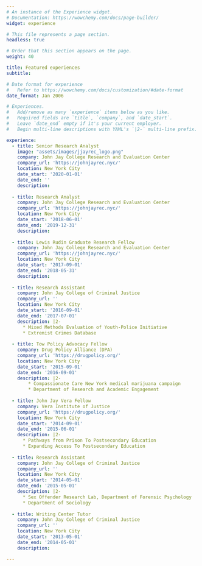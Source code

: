 ```yaml
---
# An instance of the Experience widget.
# Documentation: https://wowchemy.com/docs/page-builder/
widget: experience

# This file represents a page section.
headless: true

# Order that this section appears on the page.
weight: 40

title: Featured experiences
subtitle: 

# Date format for experience
#   Refer to https://wowchemy.com/docs/customization/#date-format
date_format: Jan 2006

# Experiences.
#   Add/remove as many `experience` items below as you like.
#   Required fields are `title`, `company`, and `date_start`.
#   Leave `date_end` empty if it's your current employer.
#   Begin multi-line descriptions with YAML's `|2-` multi-line prefix.

experience:
  - title: Senior Research Analyst 
    image: "assets/images/jjayrec_logo.png"
    company: John Jay College Research and Evaluation Center
    company_url: 'https://johnjayrec.nyc/'
    location: New York City 
    date_start: '2020-01-01'
    date_end: ''
    description: 
        
  - title: Research Analyst
    company: John Jay College Research and Evaluation Center
    company_url: 'https://johnjayrec.nyc/'
    location: New York City
    date_start: '2018-06-01'
    date_end: '2019-12-31'
    description: 
    
  - title: Lewis Rudin Graduate Research Fellow
    company: John Jay College Research and Evaluation Center
    company_url: 'https://johnjayrec.nyc/'
    location: New York City
    date_start: '2017-09-01'
    date_end: '2018-05-31'
    description: 
    
  - title: Research Assistant 
    company: John Jay College of Criminal Justice   
    company_url: ''
    location: New York City
    date_start: '2016-09-01'
    date_end: '2017-07-01'
    description: |2-
      * Mixed Methods Evaluation of Youth-Police Initiative  
      * Extremist Crimes Database 
    
  - title: Tow Policy Advocacy Fellow
    company: Drug Policy Alliance (DPA)
    company_url: 'https://drugpolicy.org/'
    location: New York City
    date_start: '2015-09-01'
    date_end: '2016-09-01'
    description: |2- 
        * Compassionate Care New York medical marijuana campaign
        * Department of Research and Academic Engagement 
    
  - title: John Jay Vera Fellow
    company: Vera Institute of Justice 
    company_url: 'https://drugpolicy.org/'
    location: New York City
    date_start: '2014-09-01'
    date_end: '2015-06-01'
    description: |2- 
      * Pathways from Prison To Postsecondary Education 
      * Expanding Access To Postsecondary Education
    
  - title: Research Assistant 
    company: John Jay College of Criminal Justice   
    company_url: ''
    location: New York City
    date_start: '2014-05-01'
    date_end: '2015-05-01'
    description: |2-
      * Sex Offender Research Lab, Department of Forensic Psychology
      * Department of Sociology  
    
  - title: Writing Center Tutor
    company: John Jay College of Criminal Justice
    company_url: ''
    location: New York City
    date_start: '2013-05-01'
    date_end: '2014-05-01'
    description: 

---
```

